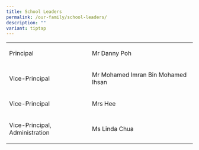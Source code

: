 ```yaml
---
title: School Leaders
permalink: /our-family/school-leaders/
description: ""
variant: tiptap
---
```

<table style="minWidth: 50px">
<colgroup>
<col>
<col>
</colgroup>
<tbody>
<tr>
<td rowspan="1" colspan="1">
<p>Principal</p>
</td>
<td rowspan="1" colspan="1">
<p>Mr Danny Poh</p>
</td>
</tr>
<tr>
<td rowspan="1" colspan="1">
<p>Vice-Principal</p>
</td>
<td rowspan="1" colspan="1">
<p>Mr Mohamed Imran Bin Mohamed Ihsan</p>
</td>
</tr>
<tr>
<td rowspan="1" colspan="1">
<p>Vice-Principal</p>
</td>
<td rowspan="1" colspan="1">
<p>Mrs Hee</p>
</td>
</tr>
<tr>
<td rowspan="1" colspan="1">
<p>Vice-Principal, Administration</p>
</td>
<td rowspan="1" colspan="1">
<p>Ms Linda Chua</p>
</td>
</tr>
</tbody>
</table>
<p></p>